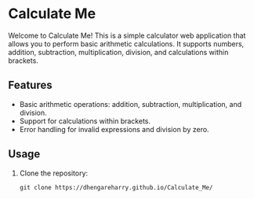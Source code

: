 # Calculate Me

Welcome to Calculate Me! This is a simple calculator web application that allows you to perform basic arithmetic calculations. It supports numbers, addition, subtraction, multiplication, division, and calculations within brackets.


## Features

- Basic arithmetic operations: addition, subtraction, multiplication, and division.
- Support for calculations within brackets.
- Error handling for invalid expressions and division by zero.

## Usage

1. Clone the repository:

   ```shell
   git clone https://dhengareharry.github.io/Calculate_Me/
